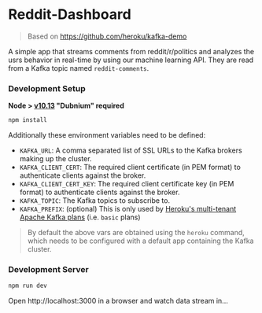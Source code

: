 # Reddit-Dashboard

> Based on https://github.com/heroku/kafka-demo

A simple app that streams comments from reddit/r/politics and analyzes the usrs behavior in real-time by using our machine learning API. They are read from a Kafka topic named `reddit-comments`.

### Development Setup

**Node > [v10.13](https://nodejs.org/dist/v10.13.0/docs/api/) "Dubnium" required**

```sh
npm install
```

Additionally these environment variables need to be defined:

- `KAFKA_URL`: A comma separated list of SSL URLs to the Kafka brokers making up the cluster.
- `KAFKA_CLIENT_CERT`: The required client certificate (in PEM format) to authenticate clients against the broker.
- `KAFKA_CLIENT_CERT_KEY`: The required client certificate key (in PEM format) to authenticate clients against the broker.
- `KAFKA_TOPIC`: The Kafka topics to subscribe to.
- `KAFKA_PREFIX`: (optional) This is only used by [Heroku's multi-tenant Apache Kafka plans](https://devcenter.heroku.com/articles/multi-tenant-kafka-on-heroku) (i.e. `basic` plans)

> By default the above vars are obtained using the `heroku` command, which needs to be configured with a default app containing the Kafka cluster.

### Development Server

```sh
npm run dev
```

Open http://localhost:3000 in a browser and watch data stream in...
